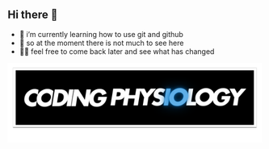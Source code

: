 ## Hi there 👋

- 🌱 i’m currently learning how to use git and github
- 👀 so at the moment there is not much to see here 
- 🫶🏻 feel free to come back later and see what has changed

<img src="https://github.com/sebsepp/sebsepp/blob/main/logo.svg" alt="logo" width="1000">



<!--
**sebsepp/sebsepp** is a ✨ _special_ ✨ repository because its `README.md` (this file) appears on your GitHub profile.

Here are some ideas to get you started:

- 🔭 I’m currently working on ...
- 👯 I’m looking to collaborate on ...
- 🤔 I’m looking for help with ...
- 💬 Ask me about ...
- 📫 How to reach me: ...
- 😄 Pronouns: ...
- ⚡ Fun fact: ...
-->
